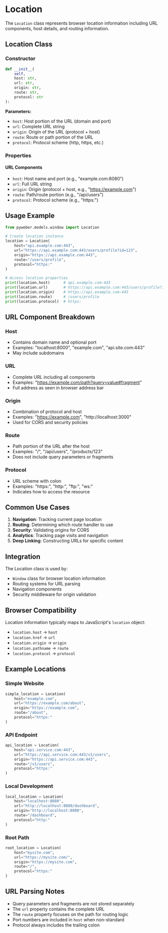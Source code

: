 # Location

The `Location` class represents browser location information including URL components, host details, and routing information.

## Location Class

### Constructor
```python
def __init__(
    self,
    host: str,
    url: str,
    origin: str,
    route: str,
    protocol: str
):
```

**Parameters:**
- `host`: Host portion of the URL (domain and port)
- `url`: Complete URL string
- `origin`: Origin of the URL (protocol + host)
- `route`: Route or path portion of the URL
- `protocol`: Protocol scheme (http, https, etc.)

### Properties

#### URL Components
- `host`: Host name and port (e.g., "example.com:8080")
- `url`: Full URL string
- `origin`: Origin (protocol + host, e.g., "https://example.com")
- `route`: Path/route portion (e.g., "/api/users")
- `protocol`: Protocol scheme (e.g., "https:")

## Usage Example

```python
from pyweber.models.window import Location

# Create location instance
location = Location(
    host="api.example.com:443",
    url="https://api.example.com:443/users/profile?id=123",
    origin="https://api.example.com:443",
    route="/users/profile",
    protocol="https:"
)

# Access location properties
print(location.host)      # api.example.com:443
print(location.url)       # https://api.example.com:443/users/profile?id=123
print(location.origin)    # https://api.example.com:443
print(location.route)     # /users/profile
print(location.protocol)  # https:
```

## URL Component Breakdown

### Host
- Contains domain name and optional port
- Examples: "localhost:8000", "example.com", "api.site.com:443"
- May include subdomains

### URL
- Complete URL including all components
- Examples: "https://example.com/path?query=value#fragment"
- Full address as seen in browser address bar

### Origin
- Combination of protocol and host
- Examples: "https://example.com", "http://localhost:3000"
- Used for CORS and security policies

### Route
- Path portion of the URL after the host
- Examples: "/", "/api/users", "/products/123"
- Does not include query parameters or fragments

### Protocol
- URL scheme with colon
- Examples: "https:", "http:", "ftp:", "ws:"
- Indicates how to access the resource

## Common Use Cases

1. **Navigation**: Tracking current page location
2. **Routing**: Determining which route handler to use
3. **Security**: Validating origins for CORS
4. **Analytics**: Tracking page visits and navigation
5. **Deep Linking**: Constructing URLs for specific content

## Integration

The Location class is used by:
- `Window` class for browser location information
- Routing systems for URL parsing
- Navigation components
- Security middleware for origin validation

## Browser Compatibility

Location information typically maps to JavaScript's `location` object:
- `location.host` → `host`
- `location.href` → `url`
- `location.origin` → `origin`
- `location.pathname` → `route`
- `location.protocol` → `protocol`

## Example Locations

### Simple Website
```python
simple_location = Location(
    host="example.com",
    url="https://example.com/about",
    origin="https://example.com",
    route="/about",
    protocol="https:"
)
```

### API Endpoint
```python
api_location = Location(
    host="api.service.com:443",
    url="https://api.service.com:443/v1/users",
    origin="https://api.service.com:443",
    route="/v1/users",
    protocol="https:"
)
```

### Local Development
```python
local_location = Location(
    host="localhost:8080",
    url="http://localhost:8080/dashboard",
    origin="http://localhost:8080",
    route="/dashboard",
    protocol="http:"
)
```

### Root Path
```python
root_location = Location(
    host="mysite.com",
    url="https://mysite.com/",
    origin="https://mysite.com",
    route="/",
    protocol="https:"
)
```

## URL Parsing Notes

- Query parameters and fragments are not stored separately
- The `url` property contains the complete URL
- The `route` property focuses on the path for routing logic
- Port numbers are included in `host` when non-standard
- Protocol always includes the trailing colon